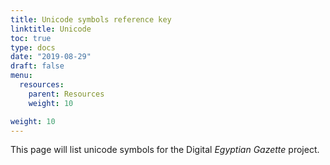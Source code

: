 ```yaml
---
title: Unicode symbols reference key
linktitle: Unicode
toc: true
type: docs
date: "2019-08-29"
draft: false
menu:
  resources:
    parent: Resources
    weight: 10

weight: 10
---
```

This page will list unicode symbols for the Digital _Egyptian Gazette_ project.